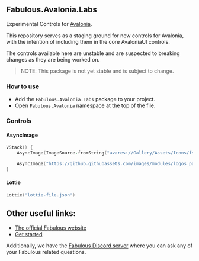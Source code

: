 ﻿## Fabulous.Avalonia.Labs

Experimental Controls for [Avalonia](https://github.com/AvaloniaUI/Avalonia.Labs).

This repository serves as a staging ground for new controls for Avalonia, with the intention of including them in the core AvaloniaUI controls. 

The controls available here are unstable and are suspected to breaking changes as they are being worked on.

> NOTE: This package is not yet stable and is subject to change.

### How to use
- Add the `Fabulous.Avalonia.Labs` package to your project.
- Open `Fabulous.Avalonia` namespace at the top of the file.

### Controls

#### AsyncImage
```fsharp
VStack() {
    AsyncImage(ImageSource.fromString("avares://Gallery/Assets/Icons/fsharp-icon.png"))

    AsyncImage("https://github.githubassets.com/images/modules/logos_page/GitHub-Mark.png")
}
```

#### Lottie
```fsharp
Lottie("lottie-file.json")
```

## Other useful links:
- [The official Fabulous website](https://fabulous.dev)
- [Get started](https://docs.fabulous.dev/avalonia/get-started)

Additionally, we have the [Fabulous Discord server](https://discord.gg/bpTJMbSSYK) where you can ask any of your Fabulous related questions.